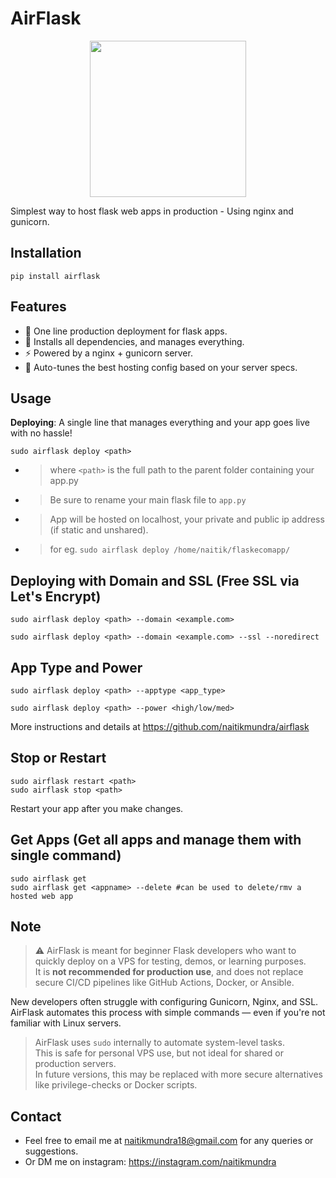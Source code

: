 # AirFlask

<p align="center">
  <img src="https://github.com/user-attachments/assets/73f561cb-74aa-428e-be29-08694574dc2e" width="250" height="250">
</p>

Simplest way to host flask web apps in production - Using nginx and gunicorn.

## Installation
```
pip install airflask
```

## Features
- 🚀 One line production deployment for flask apps. 
- 🔧 Installs all dependencies, and manages everything. 
- ⚡ Powered by a nginx + gunicorn server.
- 🤖 Auto-tunes the best hosting config based on your server specs.


## Usage
**Deploying**: A single line that manages everything and your app goes live with no hassle!

```
sudo airflask deploy <path>
```
- >where `<path>` is the full path to the parent folder containing your app.py
- >Be sure to rename your main flask file to `app.py`
- >App will be hosted on localhost, your private and public ip address (if static and unshared).
- >for eg. `sudo airflask deploy /home/naitik/flaskecomapp/`

## Deploying with Domain and SSL (Free SSL via Let's Encrypt)

```
sudo airflask deploy <path> --domain <example.com>
```

```
sudo airflask deploy <path> --domain <example.com> --ssl --noredirect

```

## App Type and Power

```
sudo airflask deploy <path> --apptype <app_type> 
```

```
sudo airflask deploy <path> --power <high/low/med>
```

More instructions and details at https://github.com/naitikmundra/airflask


## Stop or Restart
```
sudo airflask restart <path>
sudo airflask stop <path>
```
Restart your app after you make changes.

## Get Apps (Get all apps and manage them with single command)
```
sudo airflask get
sudo airflask get <appname> --delete #can be used to delete/rmv a hosted web app
```
## Note 
> ⚠️ AirFlask is meant for beginner Flask developers who want to quickly deploy on a VPS for testing, demos, or learning purposes.  
> It is **not recommended for production use**, and does not replace secure CI/CD pipelines like GitHub Actions, Docker, or Ansible.

New developers often struggle with configuring Gunicorn, Nginx, and SSL.  
AirFlask automates this process with simple commands — even if you're not familiar with Linux servers.

> AirFlask uses `sudo` internally to automate system-level tasks.  
> This is safe for personal VPS use, but not ideal for shared or production servers.  
> In future versions, this may be replaced with more secure alternatives like privilege-checks or Docker scripts.

## Contact
- Feel free to email me at  naitikmundra18@gmail.com for any queries or suggestions.
- Or DM me on instagram: https://instagram.com/naitikmundra





